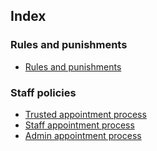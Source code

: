## Index
### Rules and punishments
* [Rules and punishments](rules-and-punishments/rules-and-punishments)

### Staff policies
* [Trusted appointment process](staff-policies/trusted-appointment-process.md)
* [Staff appointment process](staff-policies/staff-appointment-process.md)
* [Admin appointment process](staff-policies/admin-appointment-process.md)